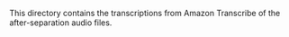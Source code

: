 This directory contains the transcriptions from Amazon Transcribe of the 
after-separation audio files.
